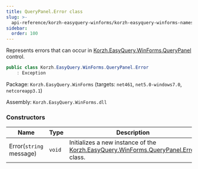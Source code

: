 ```yaml
---
title: QueryPanel.Error class
slug: >-
  api-reference/korzh-easyquery-winforms/korzh-easyquery-winforms-namespace/querypanel-error-class
sidebar:
  order: 100
---
```


Represents errors that can occur in [Korzh.EasyQuery.WinForms.QueryPanel](/easyquery/docs/api-reference/korzh-easyquery-winforms/korzh-easyquery-winforms-namespace/querypanel-class) control.
```csharp
public class Korzh.EasyQuery.WinForms.QueryPanel.Error
    : Exception

```
Package: `Korzh.EasyQuery.WinForms` (targets: `net461`, `net5.0-windows7.0`, `netcoreapp3.1`)

Assembly: `Korzh.EasyQuery.WinForms.dll`

### Constructors

| Name | Type | Description | 
| --- | --- | --- | 
| Error(`string` message) | `void` | Initializes a new instance of the [Korzh.EasyQuery.WinForms.QueryPanel.Error](/easyquery/docs/api-reference/korzh-easyquery-winforms/korzh-easyquery-winforms-namespace/querypanel-class) class. |
